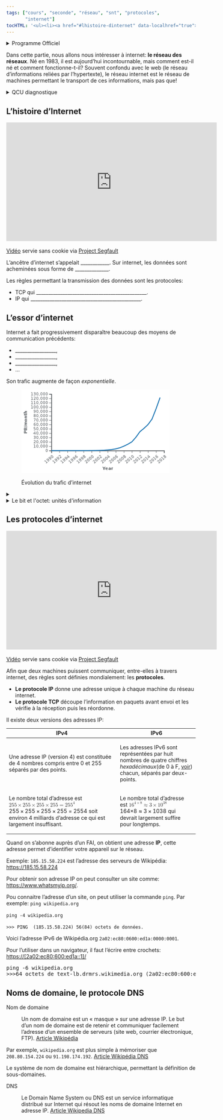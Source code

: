 ```yaml
---
tags: ["cours", "seconde", "réseau", "snt", "protocoles",
       "internet"]
tocHTML: '<ul><li><a href="#lhistoire-dinternet" data-localhref="true">L’histoire d’Internet</a></li><li><a href="#lessor-dinternet" data-localhref="true">L’essor d’internet</a></li><li><a href="#les-protocoles-dinternet" data-localhref="true">Les protocoles d’internet</a></li><li><a href="#noms-de-domaine-le-protocole-dns" data-localhref="true">Noms de domaine, le protocole DNS</a></li><li><a href="#communication-sur-internet" data-localhref="true">Communication sur Internet</a></li></ul>'
---
```






<details class="programme"><summary>Programme Officiel</summary>
<table class="table table-bordered table-hover">
<thead class="table-warning">
<tr class="header">
<th><div class="highlight"><pre><span></span>       Contenus
</pre></div>
</th>
<th><div class="highlight"><pre><span></span>                  Capacités attendues
</pre></div>
</th>
</tr>
</thead>
<tbody>
<tr class="odd">
<td>Indépendance d’internet par rapport au réseau physique</td>
<td><p>Caractériser quelques types de réseaux physiques : obsolètes ou actuels, rapides ou lents, filaires ou non.</p>
<p>Caractériser l’ordre de grandeur du trafic de données sur internet et son évolution.</p></td>
</tr>
<tr class="even">
<td>Réseaux pair-à-pair</td>
<td>Décrire l’intérêt des réseaux pair-à-pair ainsi que les usages illicites qu’on peut en faire.</td>
</tr>
<tr class="odd">
<td>Protocole TCP/IP : paquets, routage des paquets</td>
<td><p>Distinguer le rôle des protocoles IP et TCP.</p>
<p>Caractériser les principes du routage et ses limites.</p>
<p>Distinguer la fiabilité de transmission et l’absence de garantie temporelle.</p></td>
</tr>
<tr class="even">
<td>Adresses symboliques et serveurs DNS</td>
<td>Sur des exemples réels, retrouver une adresse IP à partir d’une adresse symbolique et inversement.</td>
</tr>
</tbody>
</table>
<table class="table table-bordered table-hover">
<thead class="table-warning">
<tr class="header">
<th><div class="highlight"><pre><span></span>                               **Exemples d’activités**
</pre></div>
</th>
</tr>
</thead>
<tbody>
<tr class="odd">
<td><ul>
<li>Illustrer le fonctionnement du routage et de TCP par des activités débranchées ou à l’aide de logiciels dédiés, en tenant compte de la destruction de paquets.</li>
<li>Déterminer l’adresse IP d’un équipement et l’adresse du DNS sur un réseau.</li>
<li>Suivre le chemin d’un courriel en utilisant une commande du protocole IP.</li>
</ul></td>
</tr>
</tbody>
</table>
<a class="lien-programme" href="../programme/">Lien vers le programme complet</a></details>

<div class="intro quarto-layout-panel">
<div class="quarto-layout-row quarto-layout-valign-top">
<div class="quarto-layout-cell" style="flex-basis: 50.0%;justify-content: center;">
<p>Dans cette partie, nous allons nous intéresser à internet: <strong>le réseau des réseaux</strong>. Né en 1983, il est aujourd’hui incontournable, mais comment est-il né et comment fonctionne-t-il? Souvent confondu avec le web (le réseau d’informations reliées par l’hypertexte), le réseau internet est le réseau de machines permettant le transport de ces informations, mais pas que!</p>
</div>
<div class="quarto-layout-cell" style="flex-basis: 50.0%;justify-content: center;">
<p><wc-wikimage title="Internet-transit.svg" caption="Internet est constitué de la multitude de réseaux répartis dans le monde entier et interconnectés."></wc-wikimage></p>
</div>
</div>
</div>
<details class="appli"><summary>QCU diagnostique</summary>
<p>On commence par tester ses connaissances en utilisant le QCU P34-35 du <a href="https://www.editions-delagrave.fr/livre/9782206103389-sciences-numeriques-et-technologie-snt-2de-2019-manuel-eleve">manuel de Delagrave</a></p>
<p>Lien vers la version en ligne: <a href="https://lienmini.fr/3389-202" class="uri">https://lienmini.fr/3389-202</a></p>
</details>

<h2 id="lhistoire-dinternet" class="anchored">L’histoire d’Internet</h2>
<p></p><div class="yt-embend"><div><iframe width="560" height="315" src="https://invidious.projectsegfau.lt/embed/5ee6W1ODvFU" title="YouTube video player" frameborder="0" allow="accelerometer; autoplay; clipboard-write; encrypted-media; gyroscope; picture-in-picture" allowfullscreen=""></iframe><p><a href="https://www.youtube.com/watch?v=5ee6W1ODvFU">Vidéo</a> servie sans cookie via <a href="https://projectsegfau.lt/">Project Segfault</a></p></div></div><p></p>
<p>L’ancêtre d’internet s’appelait <!-- arpanet --> ____________. Sur internet, les données sont acheminées sous forme de <!-- paquets --> ______________.</p>
<p>Les règles permettant la transmission des données sont les protocoles:</p>
<ul>
<li>TCP qui <!-- assure le transport et l'intégrité des paquets dans le réseau --> ______________________________________________.</li>
<li>IP qui <!-- conduit les paquets à bon port --> ______________________________________________.</li>
</ul>
<h2 id="lessor-dinternet" class="anchored">L’essor d’internet</h2>
<p>Internet a fait progressivement disparaître beaucoup des moyens de communication précédents:</p>
<ul>
<li>_________________,</li>
<li>_________________,</li>
<li>_________________,</li>
<li>…</li>
</ul>
<p>Son trafic augmente de façon <em>exponentielle</em>.</p>
<div class="quarto-figure quarto-figure-center">
<figure class="figure">
<p><img src="../../images/internet-traffic-wikipedia.png" class="img-fluid figure-img"></p>
<p></p><figcaption class="figure-caption">Évolution du trafic d’internet</figcaption><p></p>
</figure>
</div>
<details class="appli"><summary>&nbsp;</summary>
<p>Recherchez dans cette <a href="https://reseaux.orange.fr/questions/internet-mobile/definition-data">page</a> les consommations associées à divers usages d’internet et les classer par ordre croissant.</p>
</details>

<details class="plus"><summary>Le bit et l'octet: unités d'information</summary>
<p>Les machines que nous utilisons actuellement fonctionnent sur des circuits électroniques à deux états notés 0 ou 1.</p>
<p>Toutes les données sont codées en binaire, mais cette unité est tellement petite on utilise plus communément d’autres unités comme:</p>
<ul>
<li>l’octet: <span class="katex"><span class="katex-mathml"><math xmlns="http://www.w3.org/1998/Math/MathML"><semantics><mrow><mn>1</mn><mtext>&nbsp;</mtext><mi>o</mi><mo>=</mo><mn>8</mn><mtext>&nbsp;</mtext><mi>b</mi><mi>i</mi><mi>t</mi><mi>s</mi></mrow><annotation encoding="application/x-tex">1~o = 8~bits</annotation></semantics></math></span><span class="katex-html" aria-hidden="true"><span class="base"><span class="strut" style="height:0.6444em;"></span><span class="mord">1</span><span class="mspace nobreak">&nbsp;</span><span class="mord mathnormal">o</span><span class="mspace" style="margin-right:0.2778em;"></span><span class="mrel">=</span><span class="mspace" style="margin-right:0.2778em;"></span></span><span class="base"><span class="strut" style="height:0.6944em;"></span><span class="mord">8</span><span class="mspace nobreak">&nbsp;</span><span class="mord mathnormal">bi</span><span class="mord mathnormal">t</span><span class="mord mathnormal">s</span></span></span></span>
,</li>
<li>le kibioctet: <span class="katex"><span class="katex-mathml"><math xmlns="http://www.w3.org/1998/Math/MathML"><semantics><mrow><mn>1</mn><mi>k</mi><mi>i</mi><mi>o</mi><mo>=</mo><msup><mn>2</mn><mn>10</mn></msup><mi>o</mi><mi>c</mi><mi>t</mi><mi>e</mi><mi>t</mi><mi>s</mi><mo>=</mo><mn>1</mn><mtext>&nbsp;</mtext><mn>024</mn><mtext>&nbsp;</mtext><mi>o</mi><mo>≈</mo><mn>1</mn><mtext>&nbsp;</mtext><mi>k</mi><mi>o</mi></mrow><annotation encoding="application/x-tex">1kio=2^{10} octets = 1~024~o \approx 1~ko</annotation></semantics></math></span><span class="katex-html" aria-hidden="true"><span class="base"><span class="strut" style="height:0.6944em;"></span><span class="mord">1</span><span class="mord mathnormal">ki</span><span class="mord mathnormal">o</span><span class="mspace" style="margin-right:0.2778em;"></span><span class="mrel">=</span><span class="mspace" style="margin-right:0.2778em;"></span></span><span class="base"><span class="strut" style="height:0.8141em;"></span><span class="mord"><span class="mord">2</span><span class="msupsub"><span class="vlist-t"><span class="vlist-r"><span class="vlist" style="height:0.8141em;"><span style="top:-3.063em;margin-right:0.05em;"><span class="pstrut" style="height:2.7em;"></span><span class="sizing reset-size6 size3 mtight"><span class="mord mtight"><span class="mord mtight">10</span></span></span></span></span></span></span></span></span><span class="mord mathnormal">oc</span><span class="mord mathnormal">t</span><span class="mord mathnormal">e</span><span class="mord mathnormal">t</span><span class="mord mathnormal">s</span><span class="mspace" style="margin-right:0.2778em;"></span><span class="mrel">=</span><span class="mspace" style="margin-right:0.2778em;"></span></span><span class="base"><span class="strut" style="height:0.6444em;"></span><span class="mord">1</span><span class="mspace nobreak">&nbsp;</span><span class="mord">024</span><span class="mspace nobreak">&nbsp;</span><span class="mord mathnormal">o</span><span class="mspace" style="margin-right:0.2778em;"></span><span class="mrel">≈</span><span class="mspace" style="margin-right:0.2778em;"></span></span><span class="base"><span class="strut" style="height:0.6944em;"></span><span class="mord">1</span><span class="mspace nobreak">&nbsp;</span><span class="mord mathnormal" style="margin-right:0.03148em;">k</span><span class="mord mathnormal">o</span></span></span></span>
,</li>
<li>le mébioctet: <span class="katex"><span class="katex-mathml"><math xmlns="http://www.w3.org/1998/Math/MathML"><semantics><mrow><mn>1</mn><mi>M</mi><mi>i</mi><mi>o</mi><mo>=</mo><msup><mn>2</mn><mn>20</mn></msup><mi>o</mi><mi>c</mi><mi>t</mi><mi>e</mi><mi>t</mi><mi>s</mi><mo>=</mo><mn>1</mn><mtext>&nbsp;</mtext><mn>048</mn><mtext>&nbsp;</mtext><mn>576</mn><mtext>&nbsp;</mtext><mi>o</mi><mo>≈</mo><mn>1</mn><mtext>&nbsp;</mtext><mi>M</mi><mi>o</mi></mrow><annotation encoding="application/x-tex">1Mio=2^{20} octets = 1~048~576~o \approx 1~Mo</annotation></semantics></math></span><span class="katex-html" aria-hidden="true"><span class="base"><span class="strut" style="height:0.6833em;"></span><span class="mord">1</span><span class="mord mathnormal" style="margin-right:0.10903em;">M</span><span class="mord mathnormal">i</span><span class="mord mathnormal">o</span><span class="mspace" style="margin-right:0.2778em;"></span><span class="mrel">=</span><span class="mspace" style="margin-right:0.2778em;"></span></span><span class="base"><span class="strut" style="height:0.8141em;"></span><span class="mord"><span class="mord">2</span><span class="msupsub"><span class="vlist-t"><span class="vlist-r"><span class="vlist" style="height:0.8141em;"><span style="top:-3.063em;margin-right:0.05em;"><span class="pstrut" style="height:2.7em;"></span><span class="sizing reset-size6 size3 mtight"><span class="mord mtight"><span class="mord mtight">20</span></span></span></span></span></span></span></span></span><span class="mord mathnormal">oc</span><span class="mord mathnormal">t</span><span class="mord mathnormal">e</span><span class="mord mathnormal">t</span><span class="mord mathnormal">s</span><span class="mspace" style="margin-right:0.2778em;"></span><span class="mrel">=</span><span class="mspace" style="margin-right:0.2778em;"></span></span><span class="base"><span class="strut" style="height:0.6444em;"></span><span class="mord">1</span><span class="mspace nobreak">&nbsp;</span><span class="mord">048</span><span class="mspace nobreak">&nbsp;</span><span class="mord">576</span><span class="mspace nobreak">&nbsp;</span><span class="mord mathnormal">o</span><span class="mspace" style="margin-right:0.2778em;"></span><span class="mrel">≈</span><span class="mspace" style="margin-right:0.2778em;"></span></span><span class="base"><span class="strut" style="height:0.6833em;"></span><span class="mord">1</span><span class="mspace nobreak">&nbsp;</span><span class="mord mathnormal" style="margin-right:0.10903em;">M</span><span class="mord mathnormal">o</span></span></span></span>
,</li>
<li>le gibioctet: <span class="katex"><span class="katex-mathml"><math xmlns="http://www.w3.org/1998/Math/MathML"><semantics><mrow><mn>1</mn><mi>G</mi><mi>i</mi><mi>o</mi><mo>=</mo><msup><mn>2</mn><mn>30</mn></msup><mi>o</mi><mi>c</mi><mi>t</mi><mi>e</mi><mi>t</mi><mi>s</mi><mo>=</mo><mn>1</mn><mtext>&nbsp;</mtext><mn>073</mn><mtext>&nbsp;</mtext><mn>741</mn><mtext>&nbsp;</mtext><mn>824</mn><mo>≈</mo><mn>1</mn><mtext>&nbsp;</mtext><mi>G</mi><mi>o</mi></mrow><annotation encoding="application/x-tex">1Gio=2^{30} octets = 1~073~741~824 \approx 1~Go</annotation></semantics></math></span><span class="katex-html" aria-hidden="true"><span class="base"><span class="strut" style="height:0.6833em;"></span><span class="mord">1</span><span class="mord mathnormal">G</span><span class="mord mathnormal">i</span><span class="mord mathnormal">o</span><span class="mspace" style="margin-right:0.2778em;"></span><span class="mrel">=</span><span class="mspace" style="margin-right:0.2778em;"></span></span><span class="base"><span class="strut" style="height:0.8141em;"></span><span class="mord"><span class="mord">2</span><span class="msupsub"><span class="vlist-t"><span class="vlist-r"><span class="vlist" style="height:0.8141em;"><span style="top:-3.063em;margin-right:0.05em;"><span class="pstrut" style="height:2.7em;"></span><span class="sizing reset-size6 size3 mtight"><span class="mord mtight"><span class="mord mtight">30</span></span></span></span></span></span></span></span></span><span class="mord mathnormal">oc</span><span class="mord mathnormal">t</span><span class="mord mathnormal">e</span><span class="mord mathnormal">t</span><span class="mord mathnormal">s</span><span class="mspace" style="margin-right:0.2778em;"></span><span class="mrel">=</span><span class="mspace" style="margin-right:0.2778em;"></span></span><span class="base"><span class="strut" style="height:0.6444em;"></span><span class="mord">1</span><span class="mspace nobreak">&nbsp;</span><span class="mord">073</span><span class="mspace nobreak">&nbsp;</span><span class="mord">741</span><span class="mspace nobreak">&nbsp;</span><span class="mord">824</span><span class="mspace" style="margin-right:0.2778em;"></span><span class="mrel">≈</span><span class="mspace" style="margin-right:0.2778em;"></span></span><span class="base"><span class="strut" style="height:0.6833em;"></span><span class="mord">1</span><span class="mspace nobreak">&nbsp;</span><span class="mord mathnormal">G</span><span class="mord mathnormal">o</span></span></span></span>
</li>
</ul>
</details>

<h2 id="les-protocoles-dinternet" class="anchored">Les protocoles d’internet</h2>
<p></p><div class="yt-embend"><div><iframe width="560" height="315" src="https://invidious.projectsegfau.lt/embed/5AVY6E-7yCc" title="YouTube video player" frameborder="0" allow="accelerometer; autoplay; clipboard-write; encrypted-media; gyroscope; picture-in-picture" allowfullscreen=""></iframe><p><a href="https://www.youtube.com/watch?v=5AVY6E-7yCc">Vidéo</a> servie sans cookie via <a href="https://projectsegfau.lt/">Project Segfault</a></p></div></div><p></p>
<p>Afin que deux machines puissent communiquer, entre-elles à travers internet, des règles sont définies mondialement: les <strong>protocoles</strong>.</p>
<div class="quarto-layout-panel">
<div class="quarto-layout-row quarto-layout-valign-top">
<div class="quarto-layout-cell" style="flex-basis: 50.0%;justify-content: center;">
<p><wc-wikimage title="Internet-transit-2.svg" caption="Les réseaux constituant internet sont reliés par des routeurs. Les protocoles de routage indiquent les directions que doivent suivre les paquets en fonction de l'IP de destination notamment. Certains paquets peuvent se «perdre» et ils n'arrivent pas forcément dans l'ordre."></wc-wikimage></p>
</div>
<div class="quarto-layout-cell" style="flex-basis: 50.0%;justify-content: center;">
<ul>
<li><strong>Le protocole IP</strong> donne une adresse unique à chaque machine du réseau internet.</li>
<li><strong>Le protocole TCP</strong> découpe l’information en paquets avant envoi et les vérifie à la réception puis les réordonne.</li>
</ul>
</div>
</div>
</div>
<p>Il existe deux versions des adresses IP:</p>
<table class="table">
<thead>
<tr class="header">
<th><strong>IPv4</strong></th>
<th><strong>IPv6</strong></th>
</tr>
</thead>
<tbody>
<tr class="odd">
<td><p>Une adresse IP (version 4) est constituée de 4 nombres compris entre 0 et 255 séparés par des points.</p>
<p><wc-wikimage title="Adresse_Ipv4.svg" caption="Chacun des quatre octets (8 bits) est un nombre compris entre 0 et 255 en notation décimale."></wc-wikimage></p></td>
<td><p>Les adresses IPv6 sont représentées par huit nombres de quatre chiffres <em>hexadécimaux</em>(de 0 à F, <a href="https://www.lyceum.fr/1g/nsi/2-representation-des-donnees-types-et-valeurs-de-base/1-representation-des-entiers-naturels#codage-hexad%C3%A9cimal">voir</a>) chacun, séparés par deux-points.</p>
<p><wc-wikimage title="Ipv6_address.svg" caption="Chacun des 8x4=24 chiffres hexadécimaux est compris entre 0 et F( soit 15 en décimal)."></wc-wikimage></p></td>
</tr>
<tr class="even">
<td><p>Le nombre total d’adresse est <span class="katex"><span class="katex-mathml"><math xmlns="http://www.w3.org/1998/Math/MathML"><semantics><mrow><mn>255</mn><mo>×</mo><mn>255</mn><mo>×</mo><mn>255</mn><mo>×</mo><mn>255</mn><mo>=</mo><mn>25</mn><msup><mn>5</mn><mn>4</mn></msup></mrow><annotation encoding="application/x-tex">255 \times 255 \times 255 \times 255 = 255^4</annotation></semantics></math></span><span class="katex-html" aria-hidden="true"><span class="base"><span class="strut" style="height:0.7278em;vertical-align:-0.0833em;"></span><span class="mord">255</span><span class="mspace" style="margin-right:0.2222em;"></span><span class="mbin">×</span><span class="mspace" style="margin-right:0.2222em;"></span></span><span class="base"><span class="strut" style="height:0.7278em;vertical-align:-0.0833em;"></span><span class="mord">255</span><span class="mspace" style="margin-right:0.2222em;"></span><span class="mbin">×</span><span class="mspace" style="margin-right:0.2222em;"></span></span><span class="base"><span class="strut" style="height:0.7278em;vertical-align:-0.0833em;"></span><span class="mord">255</span><span class="mspace" style="margin-right:0.2222em;"></span><span class="mbin">×</span><span class="mspace" style="margin-right:0.2222em;"></span></span><span class="base"><span class="strut" style="height:0.6444em;"></span><span class="mord">255</span><span class="mspace" style="margin-right:0.2778em;"></span><span class="mrel">=</span><span class="mspace" style="margin-right:0.2778em;"></span></span><span class="base"><span class="strut" style="height:0.8141em;"></span><span class="mord">25</span><span class="mord"><span class="mord">5</span><span class="msupsub"><span class="vlist-t"><span class="vlist-r"><span class="vlist" style="height:0.8141em;"><span style="top:-3.063em;margin-right:0.05em;"><span class="pstrut" style="height:2.7em;"></span><span class="sizing reset-size6 size3 mtight"><span class="mord mtight">4</span></span></span></span></span></span></span></span></span></span></span>
soit environ 4 milliards d’adresse ce qui est largement insuffisant.</p></td>
<td><p>Le nombre total d’adresse est <span class="katex"><span class="katex-mathml"><math xmlns="http://www.w3.org/1998/Math/MathML"><semantics><mrow><mn>1</mn><msup><mn>6</mn><mrow><mn>4</mn><mo>×</mo><mn>8</mn></mrow></msup><mo>≈</mo><mn>3</mn><mo>×</mo><mn>1</mn><msup><mn>0</mn><mn>38</mn></msup></mrow><annotation encoding="application/x-tex">16^{4\times8} \approx 3\times 10^{38}</annotation></semantics></math></span><span class="katex-html" aria-hidden="true"><span class="base"><span class="strut" style="height:0.8141em;"></span><span class="mord">1</span><span class="mord"><span class="mord">6</span><span class="msupsub"><span class="vlist-t"><span class="vlist-r"><span class="vlist" style="height:0.8141em;"><span style="top:-3.063em;margin-right:0.05em;"><span class="pstrut" style="height:2.7em;"></span><span class="sizing reset-size6 size3 mtight"><span class="mord mtight"><span class="mord mtight">4</span><span class="mbin mtight">×</span><span class="mord mtight">8</span></span></span></span></span></span></span></span></span><span class="mspace" style="margin-right:0.2778em;"></span><span class="mrel">≈</span><span class="mspace" style="margin-right:0.2778em;"></span></span><span class="base"><span class="strut" style="height:0.7278em;vertical-align:-0.0833em;"></span><span class="mord">3</span><span class="mspace" style="margin-right:0.2222em;"></span><span class="mbin">×</span><span class="mspace" style="margin-right:0.2222em;"></span></span><span class="base"><span class="strut" style="height:0.8141em;"></span><span class="mord">1</span><span class="mord"><span class="mord">0</span><span class="msupsub"><span class="vlist-t"><span class="vlist-r"><span class="vlist" style="height:0.8141em;"><span style="top:-3.063em;margin-right:0.05em;"><span class="pstrut" style="height:2.7em;"></span><span class="sizing reset-size6 size3 mtight"><span class="mord mtight"><span class="mord mtight">38</span></span></span></span></span></span></span></span></span></span></span></span>
qui devrait largement suffire pour longtemps.</p></td>
</tr>
</tbody>
</table>
<div class="examples">
<p>Quand on s’abonne auprès d’un FAI, on obtient une adresse <strong>IP</strong>, cette adresse permet d’identifier votre appareil sur le réseau.</p>
<p>Exemple: <code>185.15.58.224</code> est l’adresse des serveurs de Wikipédia: <a href="https://185.15.58.224" class="uri">https://185.15.58.224</a></p>
<p>Pour obtenir son adresse IP on peut consulter un site comme: <a href="https://www.whatsmyip.org/" class="uri">https://www.whatsmyip.org/</a>.</p>
<p>Pou connaitre l’adresse d’un site, on peut utiliser la commande <code>ping</code>. Par exemple: <code>ping wikipedia.org</code></p>
<p><code>ping -4 wikipedia.org</code></p>
<p><code>&gt;&gt;&gt; PING  (185.15.58.224) 56(84) octets de données.</code></p>
<p>Voici l’adresse IPv6 de Wikipédia.org <code>2a02:ec80:0600:ed1a:0000:0001</code>.</p>
<p>Pour l’utiliser dans un navigateur, il faut l’écrire entre crochets: <a href="https://%5B2a02:ec80:600:ed1a::1%5D/" class="uri">https://[2a02:ec80:600:ed1a::1]/</a></p>
<div class="highlight"><pre><span></span>ping -6 wikipedia.org
&gt;&gt;&gt;64&nbsp;octets de text-lb.drmrs.wikimedia.org (2a02:ec80:600:ed1a::1)&nbsp;: icmp_seq=1 ttl=47 temps=30.3&nbsp;ms
</pre></div>

</div>
<h2 id="noms-de-domaine-le-protocole-dns" class="anchored">Noms de domaine, le protocole DNS</h2>
<dl>
<dt>
Nom de domaine
</dt>
<dd>
<div>
<p>Un nom de domaine est un « masque » sur une adresse IP. Le but d’un nom de domaine est de retenir et communiquer facilement l’adresse d’un ensemble de serveurs (site web, courrier électronique, FTP). <a href="https://fr.wikipedia.org/wiki/Nom_de_domaine" class="cite-source">Article Wikipédia</a></p>
</div>
</dd>
</dl>
<div class="example">
<p>Par exemple, <code>wikipedia.org</code> est plus simple à mémoriser que <code>208.80.154.224</code> ou <code>91.198.174.192</code>. <a href="https://fr.wikipedia.org/wiki/Domain_Name_System" class="cite-source">Article Wikipédia DNS</a></p>
</div>
<div class="prop">
<div class="quarto-layout-panel">
<div class="quarto-layout-row quarto-layout-valign-top">
<div class="quarto-layout-cell" style="flex-basis: 50.0%;justify-content: center;">
<p>Le système de nom de domaine est hiérarchique, permettant la définition de sous-domaines.</p>
</div>
<div class="quarto-layout-cell" style="flex-basis: 50.0%;justify-content: center;">
<p><wc-wikimage title="Dns-raum.svg" caption="Le nom de.wikipedia.org appartient aux domaines de premier niveau «.org»."></wc-wikimage></p>
</div>
</div>
</div>
</div>
<dl>
<dt>
DNS
</dt>
<dd>
<div>
<p>Le Domain Name System ou DNS est un service informatique distribué sur Internet qui résout les noms de domaine Internet en adresse IP. <a href="https://fr.wikipedia.org/wiki/Domain_Name_System" class="cite-source">Article Wikipedia DNS</a></p>
</div>
</dd>
</dl>
<p><wc-wikimage title="Example_of_an_iterative_DNS_resolver.svg" caption="Un nom de domaine est résolu de droite à gauche grâce aux serveurs de noms DNS de plus en plus spécialisés jusqu'à obtenir l'adresse IP du nom de domaine tapé."></wc-wikimage></p>
<!-- ::: {.plus titre="La commande nslookup"}

Cette commande permet de trouver une adresse IP à partir d'un nom de domaine:

    [ben@archben ~]$ nslookup framasoft.org
    Server:         192.168.1.1
    Address:        192.168.1.1#53
    
    Non-authoritative answer:
    Name:   framasoft.org
    Address: 144.76.131.212
    Name:   framasoft.org
    Address: 2a01:4f8:141:3421::212


Ou l'inverse:


    [ben@archben ~]$ nslookup 144.76.131.212
    212.131.76.144.in-addr.arpa     name = edna.framasoft.org.

::: -->
<h2 id="communication-sur-internet" class="anchored">Communication sur Internet</h2>
<p></p><div class="yt-embend"><div><iframe width="560" height="315" src="https://invidious.projectsegfau.lt/embed/6ZazbI8faqw" title="YouTube video player" frameborder="0" allow="accelerometer; autoplay; clipboard-write; encrypted-media; gyroscope; picture-in-picture" allowfullscreen=""></iframe><p><a href="https://www.youtube.com/watch?v=6ZazbI8faqw">Vidéo</a> servie sans cookie via <a href="https://projectsegfau.lt/">Project Segfault</a></p></div></div><p></p>
<details class="appli"><summary>&nbsp;</summary>
<p>Répondre aux questions de l’activité PP 44-45 du <a href="https://www.editions-delagrave.fr/livre/9782206103389-sciences-numeriques-et-technologie-snt-2de-2019-manuel-eleve">manuel de Delagrave</a>.</p>
</details>

<p>On distingue deux principaux modes de communication.</p>
<table class="table">
<thead>
<tr class="header">
<th><strong>Communication client-serveur</strong></th>
<th><strong>Communication pair à pair</strong></th>
</tr>
</thead>
<tbody>
<tr class="odd">
<td><p>Une machine (<em>le client</em>) émet une requête vers une autre machine (<em>le serveur</em>) qui est la seule à pouvoir répondre à ces requêtes.</p></td>
<td><p>Dans un réseau pair à pair au contraire, chaque machine est à la fois client et serveur. Les deux machines communiquent directement sans intermédiaire.</p></td>
</tr>
<tr class="even">
<td><img src="https://upload.wikimedia.org/wikipedia/commons/f/fb/Server-based-network.svg" class="img-fluid"></td>
<td><img src="https://upload.wikimedia.org/wikipedia/commons/3/3f/P2P-network.svg" class="img-fluid"></td>
</tr>
<tr class="odd">
<td>La communication <strong>client-serveur</strong> est la plus utilisée actuellement web, courriel, Vod …</td>
<td>La communication <strong>pair à pair</strong> est beaucoup moins utilisée actuellement: <a href="https://ubuntu.com/download/alternative-downloads#bittorrent">Torrent</a>pour le partage de fichiers, <a href="https://en.wikipedia.org/wiki/Skype_protocol">Skype</a>: Communications audio et vidéos. <a href="https://joinpeertube.org/">peertube</a>: partage de vidéos alternative à youtube… Mais beaucoup y voit un avenir prometteur pour décentraliser le web et éviter le recours systématique au serveur des géants du web (GAFAM) qui au passage aspirent des données.</td>
</tr>
</tbody>
</table>
<details class="appli"><summary>&nbsp;</summary>
<p>Citer au moins un avantage et un inconvénient pour chaque type de communication.</p>
</details>


<!--

Avantages:

Inconvénient:

- lorsque vous visitez la plateforme vous utilisez des ressources pour envoyer des données à
  d'autres utilisateurs.
  




## Organisation du réseau internet

<p><a href="https://commons.wikimedia.org/wiki/File:Internet_Connectivity_Distribution_%26_Core.svg#/media/File:Internet_Connectivity_Distribution_&amp;_Core.svg"><img class="half right" src="https://upload.wikimedia.org/wikipedia/commons/3/36/Internet_Connectivity_Distribution_%26_Core.svg" alt="Internet Connectivity Distribution &amp; Core.svg" width="1234" height="720"></a><br>By <a href="//commons.wikimedia.org/wiki/User:Ludovic.ferre" title="User:Ludovic.ferre">User:Ludovic.ferre</a> - Internet Connectivity Distribution&amp;Core.svg, <a href="https://creativecommons.org/licenses/by-sa/3.0" title="Creative Commons Attribution-Share Alike 3.0">CC BY-SA 3.0</a>, <a href="https://commons.wikimedia.org/w/index.php?curid=10030716">Link</a></p>


<wc-wikimage title="Internet_Connectivity_Distribution_&_Core.svg" caption="Interconnexion des réseaux au sein d'internet."></wc-wikimage> 


Le réseau internet n'est pas centralisé, il n'y a pas une machine _centrale_ à laquelle sont
connectées toutes les autres. Les **routeurs** permettent de connecter les réseaux entre eux.

Pour se connecter à internet, il suffit de se connecter à une autre machine qui y est déjà
connectée.

::: examples

- connexion à une box par câble RJ45, par Wifi
- partage de connexion avec un téléphone par WIFI, câble USB
- WIFI public

:::








Pour accéder à internet, il faut:

- Avoir une machine avec un terminal(ou carte) réseau(ordinateur, téléphone, tablette...),
- se raccorder à un fournisseur d'accès à internet(FAI) par une connexion:
       - **filaire**: ADSL, VDSL2, fibre optique,
       - **sans fil**:
           - Wi-Fi, WiMAX,
           - via un réseau de téléphonie mobile (GSM/EDGE, 3G/UMTS, 3G+ ou LTE, 4G, 4G+, 5G, etc.)
           - ou par satellite. 

Internet par satellite: article le monde

::: plus

Cette organisation permet de rendre le réseau internet résilient face aux pannes, car
lorsque des pannes ont lieu, elles n'affectent pas la totalité du réseau et les échanges peuvent
transiter quand même par d'autres machines.

::: 






-->

